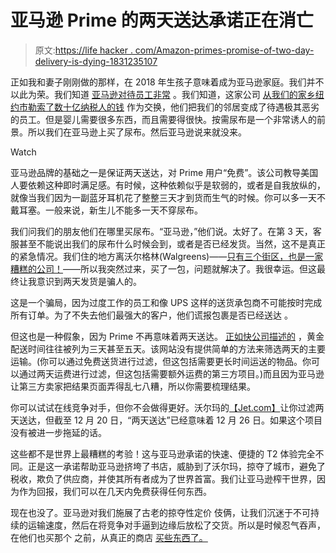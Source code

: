 # 亚马逊 Prime 的两天送达承诺正在消亡

> 原文:[https://life hacker . com/Amazon-primes-promise-of-two-day-delivery-is-dying-1831235107](https://lifehacker.com/amazon-primes-promise-of-two-day-delivery-is-dying-1831235107)

正如我和妻子刚刚做的那样，在 2018 年生孩子意味着成为亚马逊家庭。我们并不以此为荣。我们知道 [亚马逊对待员工非常](https://gawker.com/what-is-life-like-for-an-amazon-worker-949664345) 。我们知道，这家公司 [从我们的家乡纽约市勒索了数十亿纳税人的钱](https://splinternews.com/the-war-against-amazon-is-here-1831227559) 作为交换，他们把我们的邻居变成了待遇极其恶劣的员工。但是婴儿需要很多东西，而且需要得很快。按需尿布是一个非常诱人的前景。所以我们在亚马逊上买了尿布。然后亚马逊说来就没来。

Watch

亚马逊品牌的基础之一是保证两天送达，对 Prime 用户“免费”。该公司教导美国人要依赖这种即时满足感。有时候，这种依赖似乎是软弱的，或者是自我放纵的，就像当我们因为一副蓝牙耳机花了整整三天才到货而生气的时候。你可以多一天不戴耳塞。一般来说，新生儿不能多一天不穿尿布。

我们问我们的朋友他们在哪里买尿布。“亚马逊，”他们说。太好了。在第 3 天，客服甚至不能说出我们的尿布什么时候会到，或者是否已经发货。当然，这不是真正的紧急情况。我们住的地方离沃尔格林(Walgreens)——[只有三个街区，也是一家糟糕的公司！](https://www.nytimes.com/2018/12/09/opinion/wisconsin-republicans-walgreens-campaign-finance.html)——所以我突然过来，买了一包，问题就解决了。我很幸运。但这最终让我意识到两天发货是骗人的。

这是一个骗局，因为过度工作的员工和像 UPS 这样的送货承包商不可能按时完成所有订单。为了不失去他们最强大的客户，他们谎报包裹是否已经送达 。

但这也是一种假象，因为 Prime 不再意味着两天送达。 [正如快公司描述的](https://www.fastcompany.com/90283658/amazon-prime-is-getting-worse-and-its-making-me-question-the-nature-of-reality) ，黄金配送时间往往被列为三天甚至五天。该网站没有提供简单的方法来筛选两天的主要运输。(你可以通过免费送货进行过滤，但这包括需要更长时间运送的物品。你可以通过两天运费进行过滤，但这包括需要额外运费的第三方项目。)而且因为亚马逊让第三方卖家把结果页面弄得乱七八糟，所以你需要梳理结果。

你可以试试在线竞争对手，但你不会做得更好。沃尔玛的[【Jet.com】](https://jet.com/)让你过滤两天送达，但截至 12 月 20 日，“两天送达”已经意味着 12 月 26 日。如果这个项目没有被进一步拖延的话。

这些都不是世界上最糟糕的考验！这与亚马逊承诺的快速、便捷的 T2 体验完全不同。正是这一承诺帮助亚马逊挤垮了书店，威胁到了沃尔玛，掠夺了城市，避免了税收，欺负了供应商，并使其所有者成为了世界首富。我们让亚马逊榨干世界，因为作为回报，我们可以在几天内免费获得任何东西。

现在也没了。亚马逊对我们施展了古老的掠夺性定价 伎俩，让我们沉迷于不可持续的运输速度，然后在将竞争对手逼到边缘后放松了交货。所以是时候忍气吞声，在他们也买那个 之前，从真正的商店 [买些东西了。](https://www.forbes.com/sites/richardkestenbaum/2018/12/16/amazon-whole-foods-supermarkets-grocery-massive-change/#1d6e072469cc)